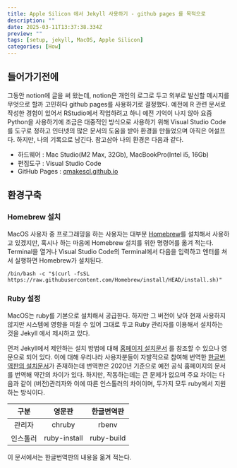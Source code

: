 ```yaml
---
title: Apple Silicon 에서 Jekyll 사용하기 - github pages 를 목적으로
description: ""
date: 2025-03-11T13:37:38.334Z
preview: ""
tags: [setup, jekyll, MacOS, Apple Silicon]
categories: [How]
---
```


## 들어가기전에

그동안 notion에 글을 써 왔는데, notion은 개인의 로그로 두고 외부로 발신할 메시지를 무엇으로 할까 고민하다 github pages를 사용하기로 결정했다. 예전에 R 관련 문서로 작성한 경험이 있어서 RStudio에서 작업하려고 하니 예전 기억이 나지 않아 요즘 Python을 사용하기에 조금은 대중적인 방식으로 사용하기 위해 Visual Studio Code를 도구로 정하고 인터넷의 많은 문서의 도움을 받아 환경을 만들었으며 아직은 어설프다. 하지만, 나의 기록으로 남긴다. 참고삼아 나의 환경은 다음과 같다.

- 하드웨어 : Mac Studio(M2 Max, 32Gb), MacBookPro(Intel i5, 16Gb)
- 편집도구 : Visual Studio Code
- GitHub Pages : [qmakescl.github.io](https://qmakescl.github.io)

## 환경구축

### Homebrew 설치

MacOS 사용자 중 프로그래밍을 하는 사용자는 대부분 [Homebrew](https://brew.sh/)를 설치해서 사용하고 있겠지만, 혹시나 하는 마음에 Homebrew 설치를 위한 명령어를 옮겨 적는다. Terminal을 열거나 Visual Studio Code의 Terminal에서 다음을 입력하고 엔터를 쳐서 실행하면 Homebrew가 설치된다.

```teminal
/bin/bash -c "$(curl -fsSL https://raw.githubusercontent.com/Homebrew/install/HEAD/install.sh)"
```

### Ruby 설정

MacOS는 ruby를 기본으로 설치해서 공급한다. 하지만 그 버전이 낮아 현재 사용하지 않지만 시스템에 영향을 미칠 수 있어 그대로 두고 Ruby 관리자를 이용해서 설치하는 것을 Jekyll 에서 제시하고 있다.

먼저 Jekyll에서 제안하는 설치 방법에 대해 [홈페이지 설치문서](https://jekyllrb.com/docs/installation/macos/) 를 참조할 수 있으나 영문으로 되어 있다. 이에 대해 우리나라 사용자분들이 자발적으로 참여해 번역한 [한글번역판의 설치문서](https://jekyllrb-ko.github.io/docs/installation/macos/)가 존재하는데 번역판은 2020년 기준으로 예전 공식 홈페이지의 문서를 번역해 약간의 차이가 있다. 하지만, 작동하는데는 큰 문제가 없으며 주요 차이는 다음과 같이 (버전)관리자와 이에 따른 인스톨러의 차이이며, 두가지 모두 ruby에서 지원하는 방식이다.

| 구분 | 영문판 | 한글번역판 |
|:---:|:----:|:-------:|
| 관리자 | chruby | rbenv |
| 인스톨러 | ruby-install | ruby-build |

이 문서에서는 한글번역판의 내용을 옮겨 적는다.
